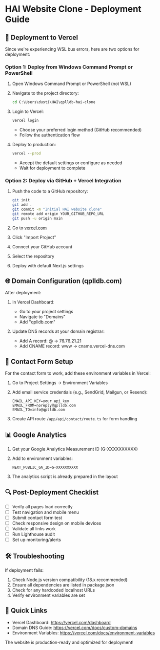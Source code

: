 # HAI Website Clone - Deployment Guide

## 🚀 Deployment to Vercel

Since we're experiencing WSL bus errors, here are two options for deployment:

### Option 1: Deploy from Windows Command Prompt or PowerShell

1. Open Windows Command Prompt or PowerShell (not WSL)
2. Navigate to the project directory:
   ```cmd
   cd C:\Users\dusti\HAI\qplldb-hai-clone
   ```

3. Login to Vercel:
   ```cmd
   vercel login
   ```
   - Choose your preferred login method (GitHub recommended)
   - Follow the authentication flow

4. Deploy to production:
   ```cmd
   vercel --prod
   ```
   - Accept the default settings or configure as needed
   - Wait for deployment to complete

### Option 2: Deploy via GitHub + Vercel Integration

1. Push the code to a GitHub repository:
   ```bash
   git init
   git add .
   git commit -m "Initial HAI website clone"
   git remote add origin YOUR_GITHUB_REPO_URL
   git push -u origin main
   ```

2. Go to [vercel.com](https://vercel.com)
3. Click "Import Project"
4. Connect your GitHub account
5. Select the repository
6. Deploy with default Next.js settings

## 🌐 Domain Configuration (qplldb.com)

After deployment:

1. In Vercel Dashboard:
   - Go to your project settings
   - Navigate to "Domains"
   - Add "qplldb.com"

2. Update DNS records at your domain registrar:
   - Add A record: @ → 76.76.21.21
   - Add CNAME record: www → cname.vercel-dns.com

## 📧 Contact Form Setup

For the contact form to work, add these environment variables in Vercel:

1. Go to Project Settings → Environment Variables
2. Add email service credentials (e.g., SendGrid, Mailgun, or Resend):
   ```
   EMAIL_API_KEY=your_api_key
   EMAIL_FROM=noreply@qplldb.com
   EMAIL_TO=info@qplldb.com
   ```

3. Create API route `/app/api/contact/route.ts` for form handling

## 📊 Google Analytics

1. Get your Google Analytics Measurement ID (G-XXXXXXXXXX)
2. Add to environment variables:
   ```
   NEXT_PUBLIC_GA_ID=G-XXXXXXXXXX
   ```

3. The analytics script is already prepared in the layout

## 🔍 Post-Deployment Checklist

- [ ] Verify all pages load correctly
- [ ] Test navigation and mobile menu
- [ ] Submit contact form test
- [ ] Check responsive design on mobile devices
- [ ] Validate all links work
- [ ] Run Lighthouse audit
- [ ] Set up monitoring/alerts

## 🛠️ Troubleshooting

If deployment fails:
1. Check Node.js version compatibility (18.x recommended)
2. Ensure all dependencies are listed in package.json
3. Check for any hardcoded localhost URLs
4. Verify environment variables are set

## 📱 Quick Links

- Vercel Dashboard: https://vercel.com/dashboard
- Domain DNS Guide: https://vercel.com/docs/custom-domains
- Environment Variables: https://vercel.com/docs/environment-variables

The website is production-ready and optimized for deployment!